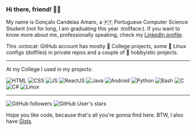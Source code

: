 ### Hi there, friend! :wave::adult:

My name is Gonçalo Candeias Amaro, a :portugal: Portuguese Computer Science Student (not for long, I am graduating this year :trollface:). 
If you want to know more about me, professionally speaking, check my [LinkedIn profile](https://www.linkedin.com/in/amaro374/).

This :octocat: GitHub account has mostly :school: College projects, some :penguin: Linux configs (dotfiles) in private repos and a couple of :house_with_garden: hobbyistic projects.

---

At my College I used in my projects: 

![HTML](https://img.shields.io/badge/-HTML5-b03e1e?style=for-the-badge&logo=html5) ![CSS](https://img.shields.io/badge/-CSS3-105282?style=for-the-badge&logo=css3) ![JS](https://img.shields.io/badge/-JavaScript-c4b118?style=for-the-badge&logo=javascript) ![ReactJS](https://img.shields.io/badge/-React-4eadc7?style=for-the-badge&logo=react) ![Java](https://img.shields.io/badge/-Java-004e63?style=for-the-badge&logo=java) ![Android](https://img.shields.io/badge/-Android-2fa865?style=for-the-badge&logo=android) ![Python](https://img.shields.io/badge/-Python-315f82?style=for-the-badge&logo=python) ![Bash](https://img.shields.io/badge/-Bash-37781a?style=for-the-badge&logo=gnubash) ![C](https://img.shields.io/badge/-C-7d8b99?style=for-the-badge&logo=c) ![C#](https://img.shields.io/badge/-C%23-4a006b?style=for-the-badge&logo=csharp) ![Linux](https://img.shields.io/badge/-Linux-c99f1c?style=for-the-badge&logo=linux) 

---

![GitHub followers](https://img.shields.io/github/followers/CatKinKitKat?style=social) ![GitHub User's stars](https://img.shields.io/github/stars/CatKinKitKat?style=social)

Hope you like code, because that's all you're gonna find here.
BTW, I also have [Gists](https://gist.github.com/CatKinKitKat).
